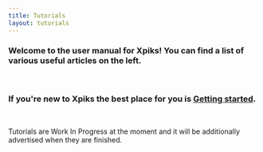 ```yaml
---
title: Tutorials
layout: tutorials
---
```


<h3>Welcome to the user manual for Xpiks! You can find a list of various useful articles on the left.</h3>

<br />

<h3>If you're new to Xpiks the best place for you is <a href="{{site.url}}/getting-started/">Getting started</a>.</h3>

<br />

Tutorials are Work In Progress at the moment and it will be additionally advertised when they are finished.
